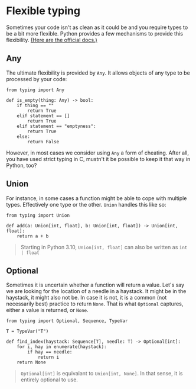 # Flexible typing

Sometimes your code isn't as clean as it could be and you require types to be a bit more flexible. Python provides a few mechanisms to provide this flexibility. [(Here are the official docs.)](https://docs.python.org/3/library/typing.html#special-forms)

## Any

The ultimate flexibility is provided by `Any`. It allows objects of any type to be processed by your code:

    from typing import Any

    def is_empty(thing: Any) -> bool:
        if thing == ""
            return True
        elif statement == []
            return True
        elif statement == "emptyness":
            return True
        else:
            return False

However, in most cases we consider using `Any` a form of cheating. After all, you have used strict typing in C, mustn't it be possible to keep it that way in Python, too?

## Union

For instance, in some cases a function might be able to cope with multiple types. Effectively one type or the other. `Union` handles this like so:

    from typing import Union

    def add(a: Union[int, float], b: Union[int, float]) -> Union[int, float]:
        return a + b

> Starting in Python 3.10, `Union[int, float]` can also be written as `int | float`

## Optional

Sometimes it is uncertain whether a function will return a value. Let's say we are looking for the location of a needle in a haystack. It might be in the haystack, it might also not be. In case it is not, it is a common (not necessarily best) practice to return `None`. That is what `Optional` captures, either a value is returned, or `None`.

    from typing import Optional, Sequence, TypeVar

    T = TypeVar("T")

    def find_index(haystack: Sequence[T], needle: T) -> Optional[int]:
        for i, hay in enumerate(haystack):
            if hay == needle:
                return i
        return None

> `Optional[int]` is equivalant to `Union[int, None]`. In that sense, it is entirely optional to use.

<!--

## Callable

Functions can be passed to other functions too. That is what `Callable` captures in Python.

    from typing import Callable

    def get_hashes(number: int) -> str:
        return "#" * number

    def get_stars(number: int) -> str:
        return "*" * number

    def create_pyramid(create_layer: Callable[[int], str], height) -> str:
        pyramid = ""
        for i in range(1, height + 1):
            pyramid += create_layer(i) + "\n"
        return pyramid

    print(create_pyramid(get_hashes, 5))
    print(create_pyramid(get_stars, 5))

**Question**

Annotate the code below:

    def get(items, index):
        if index >= len(items):
            return None
        return items[index]

<textarea name="form[q5.1]" rows="4" required=""></textarea>

    def pick_one(a, b):
        if a % 2 == 0 or b % 2 == 0:
            return a
        return b

<textarea name="form[q5.2]" rows="5" required=""></textarea>

    def map(function, items):
        results = []
        for item in items:
            result = function(item)
            results.append(result)
        return results

<textarea name="form[q5.3]" rows="6" required=""></textarea>

-->

